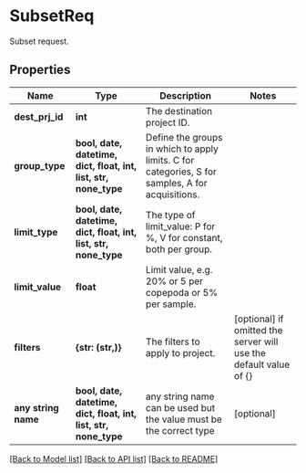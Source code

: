 # SubsetReq

Subset request. 

## Properties
Name | Type | Description | Notes
------------ | ------------- | ------------- | -------------
**dest_prj_id** | **int** | The destination project ID. | 
**group_type** | **bool, date, datetime, dict, float, int, list, str, none_type** | Define the groups in which to apply limits. C for categories, S for samples, A for acquisitions. | 
**limit_type** | **bool, date, datetime, dict, float, int, list, str, none_type** | The type of limit_value: P for %, V for constant, both per group. | 
**limit_value** | **float** | Limit value, e.g. 20% or 5 per copepoda or 5% per sample. | 
**filters** | **{str: (str,)}** | The filters to apply to project. | [optional]  if omitted the server will use the default value of {}
**any string name** | **bool, date, datetime, dict, float, int, list, str, none_type** | any string name can be used but the value must be the correct type | [optional]

[[Back to Model list]](../README.md#documentation-for-models) [[Back to API list]](../README.md#documentation-for-api-endpoints) [[Back to README]](../README.md)


